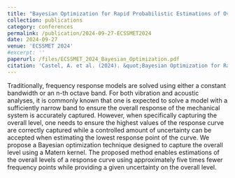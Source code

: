```yaml
---
title: "Bayesian Optimization for Rapid Probabilistic Estimations of Overall Level on Frequency Response Models"
collection: publications
category: conferences
permalink: /publication/2024-09-27-ECSSMET2024
date: 2024-09-27
venue: 'ECSSMET 2024'
#excerpt: ''
paperurl: /files/ECSSMET_2024_Bayesian_Optimization.pdf
citation: 'Castel, A. et al. (2024). &quot;Bayesian Optimization for Rapid Probabilistic Estimations of Overall Level on Frequency Response Models.&quot; <i>ECSSMET 2024</i>.'
---
```


Traditionally, frequency response models are solved using either a constant bandwidth or an n-th octave band. For both vibration and acoustic analyses, it is commonly known that one is expected to solve a model with a sufficiently narrow band to ensure the overall response of the mechanical system is accurately captured. However, when specifically capturing the overall level, one needs to ensure the highest values of the response curve are correctly captured while a controlled amount of uncertainty can be accepted when estimating the lowest response point of the curve.
We propose a Bayesian optimization technique designed to capture the overall level using a Matern kernel. The proposed method enables estimations of the overall levels of a response curve using approximately five times fewer frequency points while providing a given uncertainty on the overall level.
